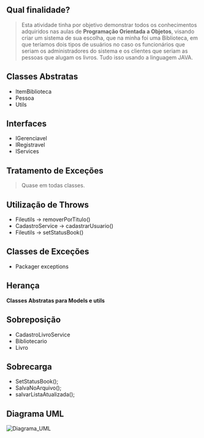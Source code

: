 ## Qual finalidade?

> Esta atividade tinha por objetivo demonstrar todos os conhecimentos adquiridos nas aulas de **Programação Orientada a Objetos**, visando criar um sistema de sua escolha, que na minha foi uma Biblioteca, em que teríamos dois tipos de usuários no caso os funcionários que seriam os administradores do sistema e os clientes que seriam as pessoas que alugam os livros. Tudo isso usando a linguagem JAVA.


## Classes Abstratas

- ItemBiblioteca
- Pessoa
- Utils

## Interfaces

- IGerenciavel
- IRegistravel
- IServices

## Tratamento de Exceções

> Quase em todas classes.

## Utilização de Throws

- Fileutils -> removerPorTitulo()
- CadastroService -> cadastrarUsuario()
- Fileutils -> setStatusBook()

## Classes de Exceções

- Packager exceptions

## Herança

**Classes Abstratas para Models e utils**

## Sobreposição

- CadastroLivroService
- Bibliotecario
- Livro

## Sobrecarga
- SetStatusBook();
- SalvaNoArquivo();
- salvarListaAtualizada();

## Diagrama UML
![Diagrama_UML](https://github.com/user-attachments/assets/eb72339e-8086-4d43-bbd8-1530cd7557b3)


